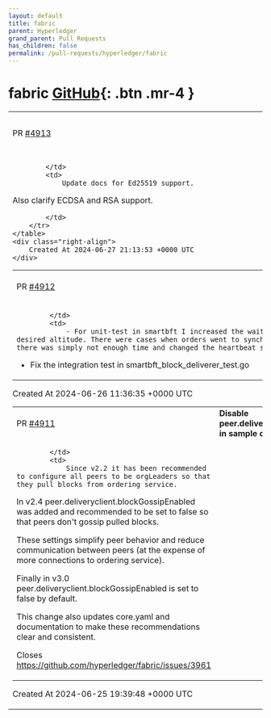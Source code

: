 ```yaml
---
layout: default
title: fabric
parent: Hyperledger
grand_parent: Pull Requests
has_children: false
permalink: /pull-requests/hyperledger/fabric
---
```


# fabric <span class="fs-3 right-align">[GitHub](https://github.com/hyperledger/fabric){: .btn .mr-4 }</span>


<div>
    <table>
        <tr>
            <td>
                PR <a href="https://github.com/hyperledger/fabric/pull/4913" class=".btn">#4913</a>
            </td>
            <td>
                <b>
                    Update docs for Ed25519 support
                </b>
            </td>
        </tr>
        <tr>
            <td>
                
            </td>
            <td>
                Update docs for Ed25519 support.
Also clarify ECDSA and RSA support.

            </td>
        </tr>
    </table>
    <div class="right-align">
        Created At 2024-06-27 21:13:53 +0000 UTC
    </div>
</div>

<div>
    <table>
        <tr>
            <td>
                PR <a href="https://github.com/hyperledger/fabric/pull/4912" class=".btn">#4912</a>
            </td>
            <td>
                <b>
                    find and fix error in tests
                </b>
            </td>
        </tr>
        <tr>
            <td>
                
            </td>
            <td>
                - For unit-test in smartbft I increased the waiting time for the desired altitude. There were cases when orders went to synchronization and there was simply not enough time and changed the heartbeat settings
- Fix the integration test in smartbft_block_deliverer_test.go
            </td>
        </tr>
    </table>
    <div class="right-align">
        Created At 2024-06-26 11:36:35 +0000 UTC
    </div>
</div>

<div>
    <table>
        <tr>
            <td>
                PR <a href="https://github.com/hyperledger/fabric/pull/4911" class=".btn">#4911</a>
            </td>
            <td>
                <b>
                    Disable peer.deliveryclient.blockGossipEnabled in sample core.yaml
                </b>
            </td>
        </tr>
        <tr>
            <td>
                
            </td>
            <td>
                Since v2.2 it has been recommended to configure all peers to be orgLeaders so that they pull blocks from ordering service.

In v2.4 peer.deliveryclient.blockGossipEnabled was added and recommended to be set to false so that peers don't gossip pulled blocks.

These settings simplify peer behavior and reduce communication between peers (at the expense of more connections to ordering service).

Finally in v3.0 peer.deliveryclient.blockGossipEnabled is set to false by default.

This change also updates core.yaml and documentation to make these recommendations clear and consistent.

Closes https://github.com/hyperledger/fabric/issues/3961
            </td>
        </tr>
    </table>
    <div class="right-align">
        Created At 2024-06-25 19:39:48 +0000 UTC
    </div>
</div>

